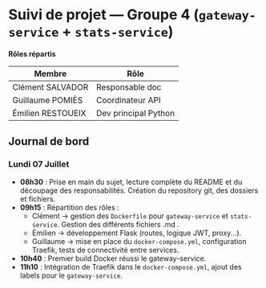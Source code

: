 # Suivi de projet — Groupe 4 (`gateway-service` + `stats-service`)

**Rôles répartis**

| Membre            | Rôle                 |
| ----------------- | -------------------- |
| Clément SALVADOR  | Responsable doc      |
| Guillaume POMIÈS  | Coordinateur API     |
| Émilien RESTOUEIX | Dev principal Python |

## Journal de bord

### Lundi 07 Juillet

- **08h30** : Prise en main du sujet, lecture complète du README et du découpage des responsabilités. Création du repository git, des dossiers et fichiers.
- **09h15** : Répartition des rôles :
  - Clément → gestion des `Dockerfile` pour `gateway-service` et `stats-service`. Gestion des différents fichiers .md .
  - Émilien → développement Flask (routes, logique JWT, proxy...).
  - Guillaume → mise en place du `docker-compose.yml`, configuration Traefik, tests de connectivité entre services.
- **10h40** : Premier build Docker réussi le gateway-service.
- **11h10** : Intégration de Traefik dans le `docker-compose.yml`, ajout des labels pour le `gateway-service`.

